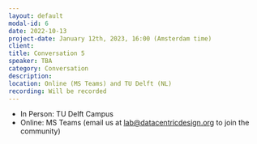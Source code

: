 ```yaml
---
layout: default
modal-id: 6
date: 2022-10-13
project-date: January 12th, 2023, 16:00 (Amsterdam time)
client: 
title: Conversation 5
speaker: TBA
category: Conversation
description: 
location: Online (MS Teams) and TU Delft (NL) 
recording: Will be recorded
---
```


* In Person: TU Delft Campus
* Online: MS Teams (email us at [lab@datacentricdesign.org](mailto:lab@datacentricdesign.org) to join the community)